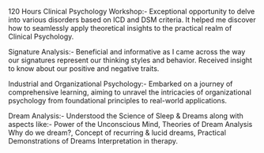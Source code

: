 120 Hours Clinical Psychology Workshop:-
Exceptional opportunity to delve into various disorders based on ICD
and DSM criteria. It helped me discover how to seamlessly apply
theoretical insights to the practical realm of Clinical Psychology.

Signature Analysis:-
Beneficial and informative as I came across the way our signatures
represent our thinking styles and behavior. Received insight to know
about our positive and negative traits.

Industrial and Organizational Psychology:-
Embarked on a journey of comprehensive learning, aiming to unravel
the intricacies of organizational psychology from foundational
principles to real-world applications.

Dream Analysis:-
Understood the Science of Sleep & Dreams along with aspects like:-
Power of the Unconscious Mind, Theories of Dream Analysis Why do we
dream?, Concept of recurring & lucid dreams, Practical Demonstrations
of Dreams Interpretation in therapy.
